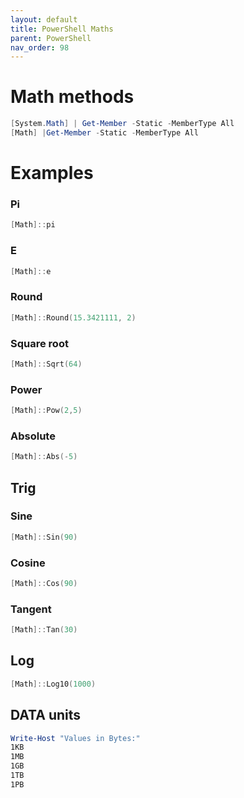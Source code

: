```yaml
---
layout: default
title: PowerShell Maths
parent: PowerShell
nav_order: 98
---
```

# Math methods

```powershell
[System.Math] | Get-Member -Static -MemberType All
[Math] |Get-Member -Static -MemberType All
```

# Examples

### Pi

```powershell
[Math]::pi
```

### E

```powershell
[Math]::e
```

### Round

```powershell
[Math]::Round(15.3421111, 2)
```

### Square root

```powershell
[Math]::Sqrt(64)
```

### Power

```powershell
[Math]::Pow(2,5)
```

### Absolute

```powershell
[Math]::Abs(-5)
```

## Trig

### Sine

```powershell
[Math]::Sin(90)
```

### Cosine

```powershell
[Math]::Cos(90)
```

### Tangent

```powershell
[Math]::Tan(30)
```

## Log

```powershell
[Math]::Log10(1000)
```

## DATA units

```powershell
Write-Host "Values in Bytes:"
1KB
1MB
1GB
1TB
1PB
```

